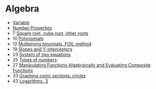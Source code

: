 ﻿# Algebra

- [Variable](variable)
- [Number Properties](number-properties)
- 7 [Square root, cube root, other roots](square-root-cube-root)
- 10 [Polynomials](polynomials)
- 12 [Multiplying binomials, FOIL method](multiplying-binomials-foil-method)
- 19 [Slopes and Y-interceptors](slopes-and-y-interceptors)
- 23 [System of two equations](system-of-two-equations)
- 25 [Types of numbers](types-of-numbers)
- 27 [Manipulating Functions Algebraically and Evaluating Composite Functions](manipulating-functions-algebraically)
- 33 [Graphing conic sections: circles](graphing-conic-sections-circles)
- 43 [Logarithms, 3](logarithms-3)
